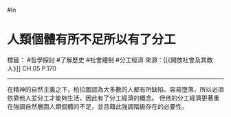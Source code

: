 #ln 
# 人類個體有所不足所以有了分工
標籤： #哲學探討 #了解歷史 #社會體制 #分工經濟
來源：[[《開放社會及其敵人》]] CH.05 P.170

---

在精神的自然主義之下，柏拉圖認為大多數的人都有所缺陷、容易墮落，所以必須依靠他人並分工才能夠生活，因此有了分工經濟的概念。
但他的分工經濟更著重在強調自然層面人類個體的不足，並且藉此強調階級存在的必要性。